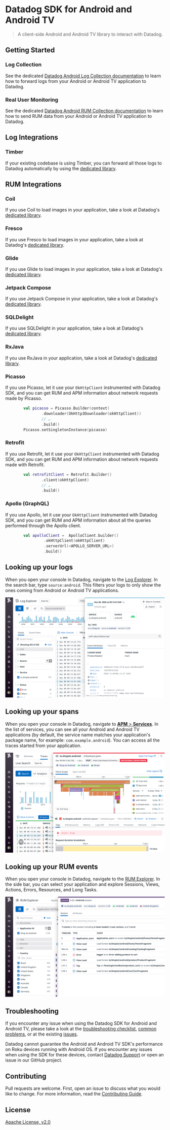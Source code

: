 # Datadog SDK for Android and Android TV

> A client-side Android and Android TV library to interact with Datadog.

## Getting Started

### Log Collection

See the dedicated [Datadog Android Log Collection documentation][1] to learn how to forward logs from your Android or Android TV application to Datadog.

### Real User Monitoring

See the dedicated [Datadog Android RUM Collection documentation][2] to learn how to send RUM data from your Android or Android TV application to Datadog.

## Log Integrations

### Timber

If your existing codebase is using Timber, you can forward all those logs to  Datadog automatically by using the [dedicated library](integrations/dd-sdk-android-timber/README.md).

## RUM Integrations

### Coil

If you use Coil to load images in your application, take a look at Datadog's [dedicated library](integrations/dd-sdk-android-coil/README.md).

### Fresco

If you use Fresco to load images in your application, take a look at Datadog's [dedicated library](integrations/dd-sdk-android-fresco/README.md).

### Glide

If you use Glide to load images in your application, take a look at Datadog's [dedicated library](integrations/dd-sdk-android-glide/README.md).

### Jetpack Compose

If you use Jetpack Compose in your application, take a look at Datadog's [dedicated library](integrations/dd-sdk-android-compose/README.md).

### SQLDelight

If you use SQLDelight in your application, take a look at Datadog's [dedicated library](integrations/dd-sdk-android-sqldelight/README.md).

### RxJava

If you use RxJava in your application, take a look at Datadog's [dedicated library](integrations/dd-sdk-android-rx/README.md).

### Picasso

If you use Picasso, let it use your `OkHttpClient` instrumented with Datadog SDK, and you can get RUM and APM information about network requests made by Picasso.

```kotlin
        val picasso = Picasso.Builder(context)
                .downloader(OkHttp3Downloader(okHttpClient))
                // …
                .build()
        Picasso.setSingletonInstance(picasso)
```

### Retrofit

If you use Retrofit, let it use your `OkHttpClient` instrumented with Datadog SDK, and you can get RUM and APM information about network requests made with Retrofit.

```kotlin
        val retrofitClient = Retrofit.Builder()
                .client(okHttpClient)
                // …
                .build()
```

### Apollo (GraphQL)

If you use Apollo, let it use your `OkHttpClient` instrumented with Datadog SDK, and you can get RUM and APM information about all the queries performed through the Apollo client.

```kotlin
        val apolloClient =  ApolloClient.builder()
                 .okHttpClient(okHttpClient)
                 .serverUrl(<APOLLO_SERVER_URL>)
                 .build()
```

## Looking up your logs

When you open your console in Datadog, navigate to the [Log Explorer][3]. In the search bar, type `source:android`. This filters your logs to only show the ones coming from Android or Android TV applications.

![Datadog Mobile Logs](docs/images/screenshot_logs.png)

## Looking up your spans

When you open your console in Datadog, navigate to [**APM** > **Services**][4]. In the list of services, you can see all your Android and Android TV applications (by default, the service name matches your application's package name, for example: `com.example.android`). You can access all the traces started from your application.

![Datadog Mobile Logs](docs/images/screenshot_apm.png)

## Looking up your RUM events

When you open your console in Datadog, navigate to the [RUM Explorer][5]. In the side bar, you can select your application and explore Sessions, Views, Actions, Errors, Resources, and Long Tasks.

![Datadog Mobile Logs](docs/images/screenshot_rum.png)

## Troubleshooting

If you encounter any issue when using the Datadog SDK for Android and Android TV, please take a look at 
the [troubleshooting checklist][6], [common problems](docs/advanced_troubleshooting.md), or at
the existing [issues](https://github.com/DataDog/dd-sdk-android/issues?q=is%3Aissue).

<div class="alert alert-warning">
Datadog cannot guarantee the Android and Android TV SDK's performance on Roku devices running with Android OS. If you encounter any issues when using the SDK for these devices, contact <a href="https://docs.datadoghq.com/help/">Datadog Support</a> or open an issue in our GitHub project.
</div>

## Contributing

Pull requests are welcome. First, open an issue to discuss what you would like to change. For more information, read the [Contributing Guide](CONTRIBUTING.md).

## License

[Apache License, v2.0](LICENSE)

[1]: https://docs.datadoghq.com/logs/log_collection/android/?tab=kotlin
[2]: https://docs.datadoghq.com/real_user_monitoring/android/?tab=kotlin
[3]: https://app.datadoghq.com/logs
[4]: https://app.datadoghq.com/apm/services
[5]: https://app.datadoghq.com/rum/explorer
[6]: https://docs.datadoghq.com/real_user_monitoring/android/troubleshooting/
